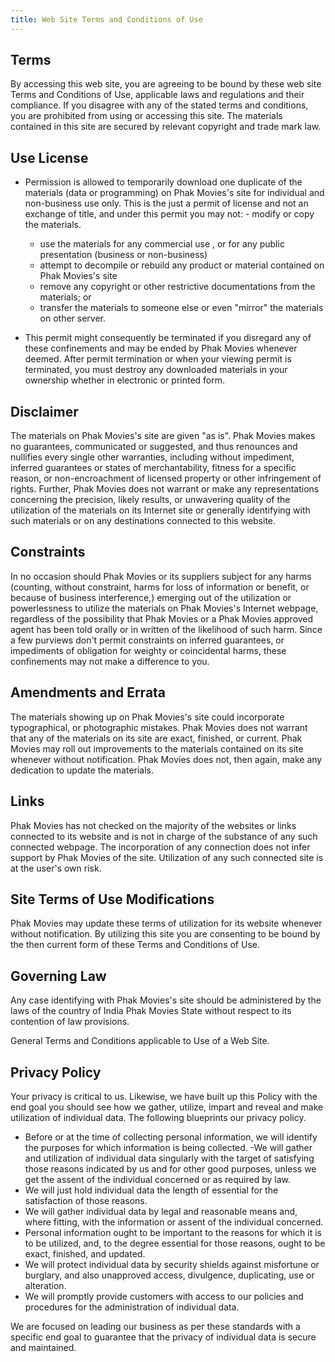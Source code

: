 ```yaml
---
title: Web Site Terms and Conditions of Use
---
```


## Terms
By accessing this web site, you are agreeing to be bound by these web site Terms and Conditions of Use, applicable laws and regulations and their compliance. If you disagree with any of the stated terms and conditions, you are prohibited from using or accessing this site. The materials contained in this site are secured by relevant copyright and trade mark law. 

## Use License
- Permission is allowed to temporarily download one duplicate of the materials (data or programming) on Phak Movies's site for individual and non-business use only. This is the just a permit of license and not an exchange of title, and under this permit you may not:
        - modify or copy the materials.
	- use the materials for any commercial use , or for any public presentation (business or non-business)
	- attempt to decompile or rebuild any product or material contained on Phak Movies's site
	- remove any copyright or other restrictive documentations from the materials; or
	- transfer the materials to someone else or even "mirror" the materials on other server.

- This permit might consequently be terminated if you disregard any of these confinements and may be ended by Phak Movies whenever deemed. After permit termination or when your viewing permit is terminated, you must destroy any downloaded materials in your ownership whether in electronic or printed form.

## Disclaimer
The materials on Phak Movies's site are given "as is". Phak Movies makes no guarantees, communicated or suggested, and thus renounces and nullifies every single other warranties, including without impediment, inferred guarantees or states of merchantability, fitness for a specific reason, or non-encroachment of licensed property or other infringement of rights. Further, Phak Movies does not warrant or make any representations concerning the precision, likely results, or unwavering quality of the utilization of the materials on its Internet site or generally identifying with such materials or on any destinations connected to this website. 

## Constraints
In no occasion should Phak Movies or its suppliers subject for any harms (counting, without constraint, harms for loss of information or benefit, or because of business interference,) emerging out of the utilization or powerlessness to utilize the materials on Phak Movies's Internet webpage, regardless of the possibility that Phak Movies or a Phak Movies approved agent has been told orally or in written of the likelihood of such harm. Since a few purviews don't permit constraints on inferred guarantees, or impediments of obligation for weighty or coincidental harms, these confinements may not make a difference to you. 


## Amendments and Errata 
The materials showing up on Phak Movies's site could incorporate typographical, or photographic mistakes. Phak Movies does not warrant that any of the materials on its site are exact, finished, or current. Phak Movies may roll out improvements to the materials contained on its site whenever without notification. Phak Movies does not, then again, make any dedication to update the materials. 

## Links
Phak Movies has not checked on the majority of the websites or links connected to its website and is not in charge of the substance of any such connected webpage. The incorporation of any connection does not infer support by Phak Movies of the site. Utilization of any such connected site is at the user's own risk.

## Site Terms of Use Modifications
Phak Movies may update these terms of utilization for its website whenever without notification. By utilizing this site you are consenting to be bound by the then current form of these Terms and Conditions of Use. 

## Governing Law
Any case identifying with Phak Movies's site should be administered by the laws of the country of India Phak Movies State without respect to its contention of law provisions.

General Terms and Conditions applicable to Use of a Web Site.

## Privacy Policy
Your privacy is critical to us. Likewise, we have built up this Policy with the end goal you should see how we gather, utilize, impart and reveal and make utilization of individual data. The following blueprints our privacy policy. 
- Before or at the time of collecting personal information, we will identify the purposes for which information is being collected.
-We will gather and utilization of individual data singularly with the target of satisfying those reasons indicated by us and for other good purposes, unless we get the assent of the individual concerned or as required by law.
- We will just hold individual data the length of essential for the satisfaction of those reasons.
- We will gather individual data by legal and reasonable means and, where fitting, with the information or assent of the individual concerned. 
- Personal information ought to be important to the reasons for which it is to be utilized, and, to the degree essential for those reasons, ought to be exact, finished, and updated. 
- We will protect individual data by security shields against misfortune or burglary, and also unapproved access, divulgence, duplicating, use or alteration.
- We will promptly provide customers with access to our policies and procedures for the administration of individual data. 

We are focused on leading our business as per these standards with a specific end goal to guarantee that the privacy of individual data is secure and maintained.
